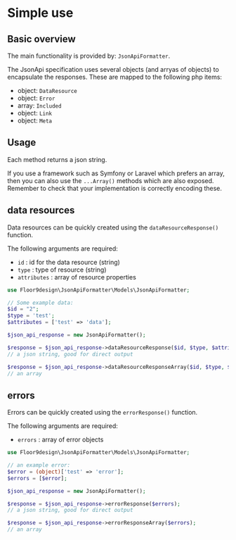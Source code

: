 # Simple use

## Basic overview

The main functionality is provided by: `JsonApiFormatter`.

The JsonApi specification uses several objects (and arryas of objects) to encapsulate the responses. These are mapped
to the following php items:

* object: `DataResource`
* object: `Error`
* array: `Included`
* object: `Link`
* object: `Meta`

## Usage

Each method returns a json string. 

If you use a framework such as Symfony or Laravel which prefers an array, then you can also use the `...Array()` 
methods which are also exposed. Remember to check that your implementation is correctly encoding these. 

## data resources

Data resources can be quickly created using the `dataResourceResponse()` function.

The following arguments are required:

* `id` : id for the data resource (string)
* `type` : type of resource (string)
* `attributes` : array of resource properties 

```php
use Floor9design\JsonApiFormatter\Models\JsonApiFormatter;

// Some example data:
$id = "2"; 
$type = 'test';
$attributes = ['test' => 'data'];

$json_api_response = new JsonApiFormatter();

$response = $json_api_response->dataResourceResponse($id, $type, $attributes); 
// a json string, good for direct output 

$response = $json_api_response->dataResourceResponseArray($id, $type, $attributes); 
// an array 
```

## errors

Errors can be quickly created using the `errorResponse()` function.

The following arguments are required:

* `errors` : array of error objects

```php
use Floor9design\JsonApiFormatter\Models\JsonApiFormatter;

// an example error:
$error = (object)['test' => 'error'];
$errors = [$error];

$json_api_response = new JsonApiFormatter();

$response = $json_api_response->errorResponse($errors);
// a json string, good for direct output 

$response = $json_api_response->errorResponseArray($errors);
// an array 
```


